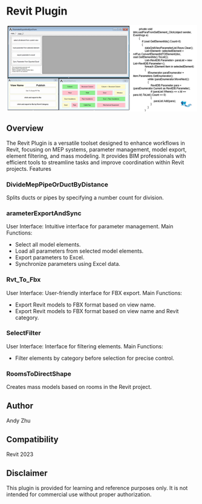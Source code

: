 # Revit Plugin

![image](https://github.com/HKIBIMTechnical/Automation-2023-Revit-Plugin/blob/main/image.png)


## Overview
The Revit Plugin is a versatile toolset designed to enhance workflows in Revit, focusing on MEP systems, parameter management, model export, element filtering, and mass modeling. It provides BIM professionals with efficient tools to streamline tasks and improve coordination within Revit projects.
Features
### DivideMepPipeOrDuctByDistance

Splits ducts or pipes by specifying a number count for division.

### arameterExportAndSync

User Interface: Intuitive interface for parameter management.
Main Functions:
- Select all model elements.
- Load all parameters from selected model elements.
- Export parameters to Excel.
- Synchronize parameters using Excel data.



### Rvt_To_Fbx

User Interface: User-friendly interface for FBX export.
Main Functions:
- Export Revit models to FBX format based on view name.
- Export Revit models to FBX format based on view name and Revit category.



### SelectFilter

User Interface: Interface for filtering elements.
Main Functions:
- Filter elements by category before selection for precise control.



### RoomsToDirectShape

Creates mass models based on rooms in the Revit project.

## Author
Andy Zhu

## Compatibility

Revit 2023

## Disclaimer
This plugin is provided for learning and reference purposes only. It is not intended for commercial use without proper authorization.
